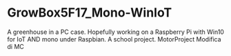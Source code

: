 # GrowBox5F17_Mono-WinIoT
A greenhouse in a PC case. Hopefully working on a Raspberry Pi with Win10 for IoT AND mono under Raspbian. A school project. 
MotorProject Modifica di MC